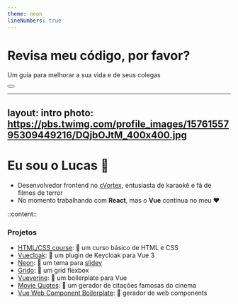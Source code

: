```yaml
---
theme: neon
lineNumbers: true
---
```


# Revisa meu código, por favor?

Um guia para melhorar a sua vida e de seus colegas

<div class="abs-br m-6 flex gap-2">
  <button @click="$slidev.nav.openInEditor()" title="Open in Editor" class="text-xl icon-btn opacity-50 !border-none !hover:text-white">
    <carbon:edit />
  </button>
  <a href="https://github.com/slidevjs/slidev" target="_blank" alt="GitHub"
    class="text-xl icon-btn opacity-50 !border-none !hover:text-white">
    <carbon-logo-github />
  </a>
</div>

---
layout: intro
photo: https://pbs.twimg.com/profile_images/1576155795309449216/DQjbOJtM_400x400.jpg
---

# Eu sou o Lucas **👋**

- Desenvolvedor frontend no [cVortex](https://cvortex.com), entusiasta de karaokê e fã de filmes de terror
- No momento trabalhando com **React**, mas o **Vue** continua no meu ❤️

::content::

### Projetos

- [HTML/CSS course](https://web.digitalinnovation.one/course/introducao-criacao-de-websites-com-html5-e-css3/learning/462f831d-5fdf-485e-bf07-1d391eb94ac8/): 📔 um curso básico de HTML e CSS
- [Vuecloak](https://github.com/vilaboim/vuecloak): 🔑 um plugin de Keycloak para Vue 3
- [Neon](https://github.com/vilaboim/slidev-theme-neon): 🦚 um tema para [slidev](https://sli.dev/)
- [Grido](https://github.com/vilaboim/grido): 🐸 um grid flexbox
- [Vueverine](https://github.com/vilaboim/vueverine): 🦦 um boilerplate para Vue
- [Movie Quotes](https://github.com/vilaboim/movie-quotes): 🎥 um gerador de citações famosas do cinema
- [Vue Web Component Boilerplate](https://github.com/vilaboim/vue-web-component-boilerplate): 💚 gerador de web components
